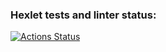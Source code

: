 ### Hexlet tests and linter status:
[![Actions Status](https://github.com/ElisabethFox/frontend-project-12/workflows/hexlet-check/badge.svg)](https://github.com/ElisabethFox/frontend-project-12/actions)